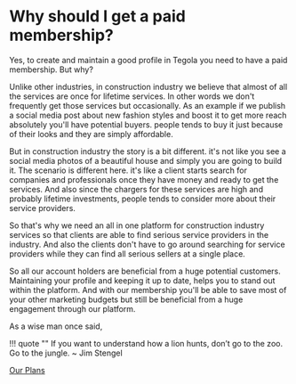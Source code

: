 # Why should I get a paid membership?

Yes, to create and maintain a good profile in Tegola you need to have a paid membership. But why?

Unlike other industries, in construction industry we believe that almost of all the services are once for lifetime services. In other words we don't frequently get those services but occasionally. As an example if we publish a social media post about new fashion styles and boost it to get more reach absolutely you'll have potential buyers. people tends to buy it just because of their looks and they are simply affordable.

But in construction industry the story is a bit different. it's not like you see a social media photos of a beautiful house and simply you are going to build it. The scenario is different here. it's like a client starts search for companies and professionals once they have money and ready to get the services. And also since the chargers for these services are high and probably lifetime investments, people tends to consider more about their service providers.

So that's why we need an all in one platform for construction industry services so that clients are able to find serious service providers in the industry. And also the clients don't have to go around searching for service providers while they can find all serious sellers at a single place.

So all our account holders are beneficial from a huge potential customers. Maintaining your profile and keeping it up to date, helps you to stand out within the platform. And with our membership you'll be able to save most of your other marketing budgets but still be beneficial from a huge engagement through our platform.

As a wise man once said,

!!! quote ""
    If you want to understand how a lion hunts, don’t go to the zoo. Go to the jungle.
    ~ Jim Stengel

[Our Plans](https://tegola.lk/company-pricing)